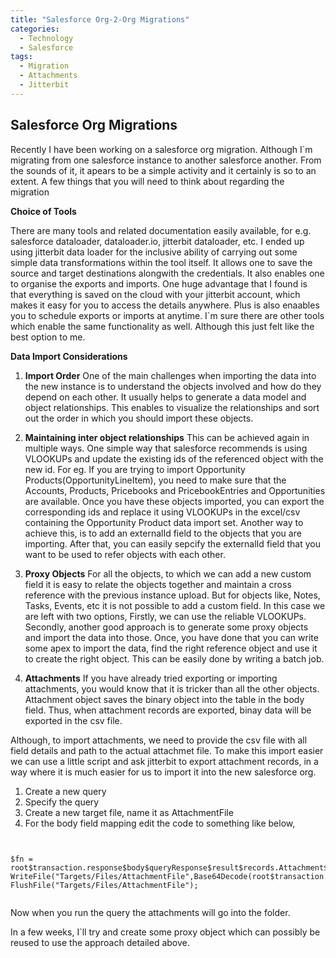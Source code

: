 ```yaml
---
title: "Salesforce Org-2-Org Migrations"
categories:
  - Technology
  - Salesforce
tags:
  - Migration
  - Attachments
  - Jitterbit
---
```


## Salesforce Org Migrations
Recently I have been working on a salesforce org migration. Although I`m migrating from one salesforce instance to another salesforce another. From the sounds of it, it apears to be a simple activity and it certainly is so to an extent. A few things that you will need to think about regarding the migration

**Choice of Tools**

There are many tools and related documentation easily available, for e.g. salesforce dataloader, dataloader.io, jitterbit dataloader, etc. I ended up using jitterbit data loader for the inclusive ability of carrying out some simple data transformations within the tool itself. It allows one to save the source and target destinations alongwith the credentials. It also enables one to organise the exports and imports. One huge advantage that I found is that everything is saved on the cloud with your jitterbit account, which makes it easy for you to access the details anywhere. Plus is also enaables you to schedule exports or imports at anytime. I`m sure there are other tools which enable the same functionality as well. Although this just felt like the best option to me.

**Data Import Considerations**

1. **Import Order**
One of the main challenges when importing the data into the new instance is to understand the objects involved and how do they depend on each other. It usually helps to generate a data model and object relationships. This enables to visualize the relationships and sort out the order in which you should import these objects. 

2. **Maintaining inter object relationships**
This can be achieved again in multiple ways. One simple way that salesforce recommends is using VLOOKUPs and update the existing ids of the referenced object with the new id. For eg. If you are trying to import Opportunity Products(OpportunityLineItem), you need to make sure that the Accounts, Products, Pricebooks and PricebookEntries and Opportunities are available. Once you have these objects imported, you can export the corresponding ids and replace it using VLOOKUPs in the excel/csv containing the Opportunity Product data import set. Another way to achieve this, is to add an externalId field to the objects that you are importing. After that, you can easily sepcify the externalId field that you want to be used to refer objects with each other.

3. **Proxy Objects**
For all the objects, to which we can add a new custom field it is easy to relate the objects together and maintain a cross reference with the previous instance upload. But for objects like, Notes, Tasks, Events, etc it is not possible to add a custom field. In this case  we are left with two options, Firstly, we can use the reliable VLOOKUPs. Secondly, another good approach is to generate some proxy objects and import the data into those. Once, you have done that you can write some apex to import the data, find the right reference object and use it to create the right object. This can be easily done by writing a batch job. 

4. **Attachments**
If you have already tried exporting or importing attachments, you would know that it is tricker than all the other objects. Attachment object saves the binary object into the table in the body field. Thus, when attachment records are exported, binay data will be exported in the csv file. 

Although, to import attachments, we need to provide the csv file with all field details and path to the actual attachmet file.
To make this import easier we can use a little script and ask jitterbit to export attachment records, in a way where it is much easier for us to import it into the new salesforce org.

1. Create a new query
2. Specify the query
3. Create a new target file, name it as AttachmentFile
4. For the body field mapping edit the code to something like below, 
<pre><code>
<trans>
$fn = root$transaction.response$body$queryResponse$result$records.Attachment$Name$;
WriteFile("<TAG>Targets/Files/AttachmentFile</TAG>",Base64Decode(root$transaction.response$body$queryResponse$result$records.Attachment$Body$),$fn);
FlushFile("<TAG>Targets/Files/AttachmentFile</TAG>");
</trans>
</code></pre>
Now when you run the query the attachments will go into the folder.

In a few weeks, I`ll try and create some proxy object which can possibly be reused to use the approach detailed above.
